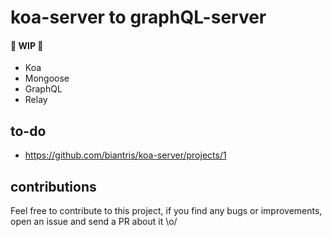# koa-server to graphQL-server
#### 🚧 WIP 🚧
- Koa
- Mongoose
- GraphQL
- Relay

## to-do

- https://github.com/biantris/koa-server/projects/1

## contributions
Feel free to contribute to this project, if you find any bugs or improvements, open an issue and send a PR about it \o/
